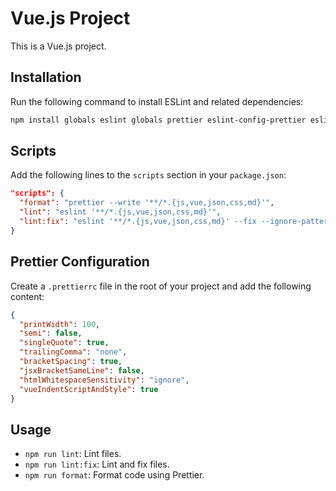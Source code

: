 # Vue.js Project

This is a Vue.js project.

## Installation

Run the following command to install ESLint and related dependencies:

```bash
npm install globals eslint globals prettier eslint-config-prettier eslint-plugin-prettier eslint-plugin-vue @babel/core @babel/eslint-parser @babel/preset-env @eslint/js @vue/cli-plugin-babel --save-dev
```

## Scripts

Add the following lines to the `scripts` section in your `package.json`:

```json
"scripts": {
  "format": "prettier --write '**/*.{js,vue,json,css,md}'",
  "lint": "eslint '**/*.{js,vue,json,css,md}'",
  "lint:fix": "eslint '**/*.{js,vue,json,css,md}' --fix --ignore-pattern .gitignore"
}
```

## Prettier Configuration

Create a `.prettierrc` file in the root of your project and add the following content:

```json
{
  "printWidth": 100,
  "semi": false,
  "singleQuote": true,
  "trailingComma": "none",
  "bracketSpacing": true,
  "jsxBracketSameLine": false,
  "htmlWhitespaceSensitivity": "ignore",
  "vueIndentScriptAndStyle": true
}
```

## Usage

- `npm run lint`: Lint files.
- `npm run lint:fix`: Lint and fix files.
- `npm run format`: Format code using Prettier.

```

```

